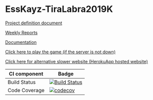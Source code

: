 # EssKayz-TiraLabra2019K
[Project definition document](https://github.com/EssKayz/EssKayz-TiraLabra2019K/blob/master/Maarittelydokumentti.md)

[Weekly Reports](https://github.com/EssKayz/EssKayz-TiraLabra2019K/tree/master/Reports)

[Documentation](https://github.com/EssKayz/EssKayz-TiraLabra2019K/tree/master/Documentation)

[Click here to play the game (if the server is not down)](http://ohmipro.ddns.net:7777)

[Click here for alternative slower website (HerokuApp hosted website)](https://rpstiralab.herokuapp.com/)

CI component |Badge
--------|---------
Build Status|[![Build Status](https://travis-ci.com/EssKayz/EssKayz-TiraLabra2019K.svg?branch=master)](https://travis-ci.com/EssKayz/EssKayz-TiraLabra2019K)
Code Coverage|[![codecov](https://codecov.io/gh/EssKayz/EssKayz-TiraLabra2019K/branch/master/graph/badge.svg)](https://codecov.io/gh/EssKayz/EssKayz-TiraLabra2019K)
